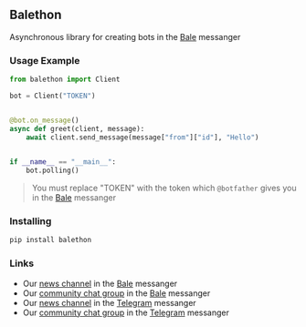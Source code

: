 ## Balethon

Asynchronous library for creating bots in the [Bale](https://www.bale.ai/) messanger

### Usage Example

```python
from balethon import Client

bot = Client("TOKEN")


@bot.on_message()
async def greet(client, message):
    await client.send_message(message["from"]["id"], "Hello")

    
if __name__ == "__main__":
    bot.polling()
```

> You must replace "TOKEN" with the token which `@botfather` gives you in the [Bale](https://www.bale.ai/) messanger

### Installing

```bash
pip install balethon
```

### Links

- Our [news channel](https://ble.ir/balethon) in the [Bale](https://www.bale.ai/) messanger
- Our [community chat group](https://ble.ir/balethon) in the [Bale](https://www.bale.ai/) messanger
- Our [news channel](https://t.me/balethon_py) in the [Telegram](https://telegram.org) messanger
- Our [community chat group](https://t.me/balethon_group) in the [Telegram](https://telegram.org) messanger